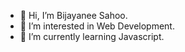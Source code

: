 - 👋 Hi, I’m Bijayanee Sahoo.
- 👀 I’m interested in Web Development.
- 🌱 I’m currently learning Javascript.

<!---
Bijayanee/Bijayanee is a ✨ special ✨ repository because its `README.md` (this file) appears on your GitHub profile.
You can click the Preview link to take a look at your changes.
--->
